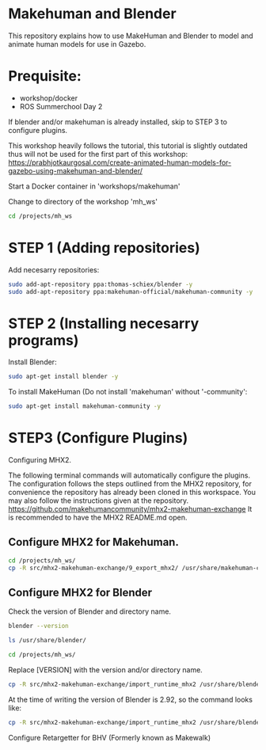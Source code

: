 #  Makehuman and Blender
This repository explains how to use MakeHuman and Blender to model and animate human models for use in Gazebo.

# Prequisite:
- workshop/docker
- ROS Summerchool Day 2


If blender and/or makehuman is already installed, skip to STEP 3 to configure plugins.




This workshop heavily follows the tutorial, this tutorial is slightly outdated thus will not be used for the first part of this workshop:
https://prabhjotkaurgosal.com/create-animated-human-models-for-gazebo-using-makehuman-and-blender/

Start a Docker container in 'workshops/makehuman'

Change to directory of the workshop 'mh_ws'

```bash
cd /projects/mh_ws
```

# STEP 1 (Adding repositories)
Add necesarry repositories:

```bash
sudo add-apt-repository ppa:thomas-schiex/blender -y
sudo add-apt-repository ppa:makehuman-official/makehuman-community -y
```

# STEP 2 (Installing necesarry programs)
Install Blender:
```bash
sudo apt-get install blender -y
```

To install MakeHuman (Do not install 'makehuman' without '-community':
```bash
sudo apt-get install makehuman-community -y
```


# STEP3 (Configure Plugins)

Configuring MHX2.

The following terminal commands will automatically configure the plugins. The configuration follows the steps outlined from the MHX2 repository, for convenience the repository has already been cloned in this workspace.
You may also follow the instructions given at the repository.
https://github.com/makehumancommunity/mhx2-makehuman-exchange
It is recommended to have the MHX2 README.md  open.

## Configure MHX2 for Makehuman.

```bash
cd /projects/mh_ws/
cp -R src/mhx2-makehuman-exchange/9_export_mhx2/ /usr/share/makehuman-community/plugins/
```

## Configure MHX2 for Blender

Check the version of Blender and directory name.
```bash
blender --version
```

```bash
ls /usr/share/blender/
```
```bash
cd /projects/mh_ws/
```

Replace [VERSION] with the version and/or directory name.

```bash
cp -R src/mhx2-makehuman-exchange/import_runtime_mhx2 /usr/share/blender/[VERSION]/scripts/addons/
```

At the time of writing the version of Blender is 2.92, so the command looks like:
```bash
cp -R src/mhx2-makehuman-exchange/import_runtime_mhx2 /usr/share/blender/2.92/scripts/addons/
```


Configure Retargetter for BHV (Formerly known as Makewalk)
